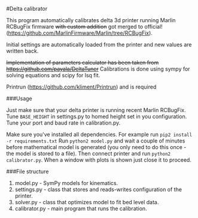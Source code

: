 #Delta calibrator

This program automatically calibrates delta 3d printer running Marlin RCBugFix
firmware ~~with custom addition~~ got merged to official! (https://github.com/MarlinFirmware/Marlin/tree/RCBugFix).

Initial settings are automatically loaded from the printer and new values are written back.

~~Implementation of parameters calculator has been taken from https://github.com/payala/DeltaTuner~~
Calibrations is done using sympy for solving equations and scipy for lsq fit.

Printrun (https://github.com/kliment/Printrun) and is required

###Usage

Just make sure that your delta printer is running recent Marlin RCBugFix.
Tune `BASE_HEIGHT` in settings.py to homed height set in you configuration.
Tune your port and baud rate in calibration.py.

Make sure you've installed all dependencies. For example run `pip2 install -r requirements.txt`
Run `python2 model.py` and wait a couple of minutes before mathematical model is generated (you only need to do this once - the model is stored to a file).
Then connect printer and run `python2 calibrator.py`. When a window with plots is shown just close it to proceed.

###File structure

1. model.py - SymPy models for kinematics.
2. settings.py - class that stores and reads-writes configuration of the printer.
3. solver.py - class that optimizes model to fit bed level data.
4. calibrator.py - main program that runs the calibration.


